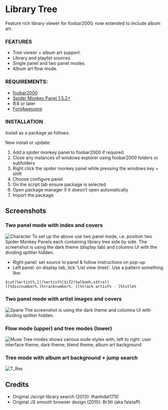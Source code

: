 # Library Tree

<!-- <img src= "https://img.shields.io/github/v/release/Wil-b/Library-Tree?include_prereleases">[![CodeFactor](https://www.codefactor.io/repository/github/wil-b/smp-scripts/badge?s=e31aef34da666a7f881d60c035843654ee451e7d)](https://www.codefactor.io/repository/github/wil-b/smp-scripts) -->

Feature rich library viewer for foobar2000, now extended to include album art.
 
 ### FEATURES
- Tree viewer + album art support.
- Library and playlist sources.
- Single panel and two panel modes.
- Album art flow mode.

### REQUIREMENTS:
- [foobar2000](https://www.foobar2000.org)
- [Spider Monkey Panel 1.5.2+](https://www.foobar2000.org/components)
- IE8 or later
- [FontAwesome](https://github.com/FortAwesome/Font-Awesome/blob/fa-4/fonts/fontawesome-webfont.ttf?raw=true)

### INSTALLATION
Install as a package as follows.

New install or update:
1) Add a spider monkey panel to foobar2000 if required
2) Close any instances of windows explorer using foobar2000 folders or subfolders
3) Right click the spider monkey panel while pressing the windows key + shift
4) Choose configure panel
5) On the script tab ensure package is selected
6) Open package manager if it doesn't open automatically
7) Import the package

## Screenshots

### Two panel mode with index and covers
![Character](https://user-images.githubusercontent.com/35600752/156163852-5d8295f4-3ff2-4ef4-849f-0bd5ce24ba8e.png)
To set up the above use two panel mode, i.e. position two Spider Monkey Panels each containing library tree side by side. The screenshot is using the dark theme (display tab) and columns UI with the dividing splitter hidden.
- Right panel: set source to panel & follow instructions on pop-up
- Left panel: on display tab, tick 'List view (tree)'. Use a pattern something like: 
```
$cut(%artist%,1)|%artist%|$if2(%album%,εXtra)|[[%discnumber%.]%tracknumber%. ][%track artist% - ]%title%
```

### Two panel mode with artist images and covers
![2pane](https://user-images.githubusercontent.com/35600752/155884212-9bea1326-3430-46a4-a86e-3bc4b09e4dd4.png)
The screenshot is using the dark theme and columns UI with dividing splitter hidden.

### Flow mode (upper) and tree modes (lower)
![Muse](https://user-images.githubusercontent.com/35600752/155903327-9631a328-2f67-4f25-9cbd-316e5f5210b5.png)
Tree modes shows various node styles with, left to right: user interface theme; dark theme; blend theme; album art background

### Tree mode with album art background + jump search
![T_Rex](https://user-images.githubusercontent.com/35600752/118255885-b5a41e00-b4a4-11eb-8f19-7a24e5215463.png)

## Credits
- Original Jscript library search (2013): thanhdat1710
- Original JS smooth browser design (2015): Br3tt (aka falstaff)
